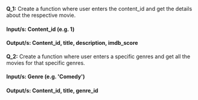 **Q_1:** Create a function where user enters the content_id and get the details about the respective movie.
#### Input/s:  Content_id (e.g. 1)
#### Output/s: Content_id, title, description, imdb_score

**Q_2:** Create a function where user enters a specific genres and get all the movies for that specific genres.
#### Input/s:  Genre (e.g. 'Comedy')
#### Output/s: Content_id, title, genre_id
